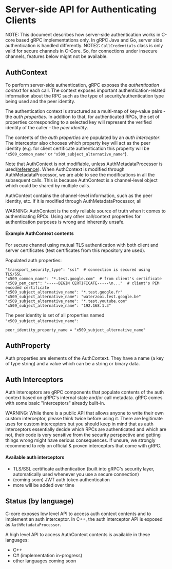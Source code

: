 Server-side API for Authenticating Clients
==========================================

NOTE: This document describes how server-side authentication works in C-core based gRPC implementations only. In gRPC Java and Go, server side authentication is handled differently.
NOTE2: `CallCredentials` class is only valid for secure channels in C-Core. So, for connections under insecure channels, features below might not be available.

## AuthContext

To perform server-side authentication, gRPC exposes the *authentication context* for each call. The context exposes important authentication-related information about the RPC such as the type of security/authentication type being used and the peer identity.

The authentication context is structured as a multi-map of key-value pairs - the *auth properties*. In addition to that, for authenticated RPCs, the set of properties corresponding to a selected key will represent the verified identity of the caller - the *peer identity*.

The contents of the *auth properties* are populated by an *auth interceptor*. The interceptor also chooses which property key will act as the peer identity (e.g. for client certificate authentication this property will be `"x509_common_name"` or `"x509_subject_alternative_name"`).

Note that AuthContext is not modifiable, unless AuthMetadataProcessor is used([reference](https://github.com/grpc/grpc/blob/master/include/grpcpp/impl/codegen/security/auth_context.h#L89)). 
When AuthContext is modified through AuthMetadataProcessor, we are able to see the modifications in all the subsequent calls. This is because AuthContext is a channel-level object which could be shared by multiple calls.

AuthContext contains the channel-level information, such as the peer identity, etc. 
If it is modified through AuthMetadataProcessor, all


WARNING: AuthContext is the only reliable source of truth when it comes to authenticating RPCs. Using any other call/context properties for authentication purposes is wrong and inherently unsafe.

#### Example AuthContext contents

For secure channel using mutual TLS authentication with both client and server certificates (test certificates from this repository are used).

Populated auth properties:
```
"transport_security_type": "ssl"  # connection is secured using TLS/SSL
"x509_common_name": "*.test.google.com"  # from client's certificate
"x509_pem_cert": "-----BEGIN CERTIFICATE-----\n..."  # client's PEM encoded certificate
"x509_subject_alternative_name": "*.test.google.fr"
"x509_subject_alternative_name": "waterzooi.test.google.be"
"x509_subject_alternative_name": "*.test.youtube.com"
"x509_subject_alternative_name": "192.168.1.3"
```

The peer identity is set of all properties named `"x509_subject_alternative_name"`:
```
peer_identity_property_name = "x509_subject_alternative_name"
```

## AuthProperty

Auth properties are elements of the AuthContext. They have a name (a key of type string) and a value which can be a string or binary data.

## Auth Interceptors

Auth interceptors are gRPC components that populate contents of the auth context based on gRPC's internal state and/or call metadata.
gRPC comes with some basic "interceptors" already built-in.

WARNING: While there is a public API that allows anyone to write their own custom interceptor, please think twice before using it.
There are legitimate uses for custom interceptors but you should keep in mind that as auth interceptors essentially decide which RPCs are authenticated and which are not, their code is very sensitive from the security perspective and getting things wrong might have serious consequences. If unsure, we strongly recommend to rely on official & proven interceptors that come with gRPC.

#### Available auth interceptors
- TLS/SSL certificate authentication (built into gRPC's security layer, automatically used whenever you use a secure connection)
- (coming soon) JWT auth token authentication
- more will be added over time

## Status (by language)
C-core exposes low level API to access auth context contents and to implement an auth interceptor.
In C++, the auth interceptor API is exposed as `AuthMetadataProcessor`.

A high level API to access AuthContext contents is available in these languages:
- C++
- C# (implementation in-progress)
- other languages coming soon
